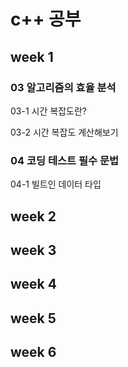 # c++ 공부

## week 1

### 03 알고리즘의 효율 분석

03-1 시간 복잡도란?

03-2 시간 복잡도 계산해보기



### 04 코딩 테스트 필수 문법

04-1 빌트인 데이터 타입











## week 2











## week 3









## week 4







## week 5









## week 6

















